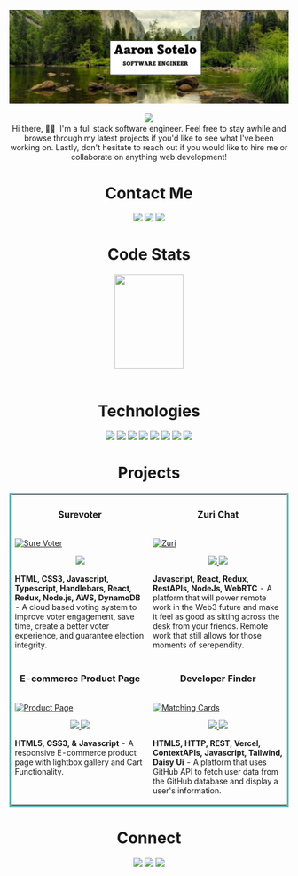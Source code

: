 ![image](https://github.com/AaronS16/AaronS16/blob/main/image.png?raw=true) 
<p align="center">
    <img src="https://readme-typing-svg.herokuapp.com?size=35&duration=5500&color=164C78&vCenter=true&center=true&width=460&lines=I'm+Aaron+Sotelo;Software+Engineer">
<br>
Hi there, 👋🏽&nbsp I'm a full stack software engineer. Feel free to stay awhile and browse through my latest projects if you'd like to see what I've been working on. Lastly, don't hesitate to reach out if you would like to hire me or collaborate on anything web development! 
</p>

<!-- SOCIALS -->
<h1 align="center">Contact Me</h1>
  <p align="center">   
    <a href="https://www.linkedin.com/in/aaron-sotelo-19a160120/"><img src="https://img.shields.io/badge/LinkedIn-164C78?style=plastic&logo=linkedin" height=25></a>
    <a href="mailto:aoteloaaron16@gmail.com "><img src="https://img.shields.io/badge/Email-164C78?style=plastic&logo=gmail" height=25></a>  
    <a href="https://www.codewars.com/users/AaronS16 "><img src="https://img.shields.io/badge/Codewars-164C78?style=plastic&logo=Codewars&logoColor=B1361E" height=25></a>
  </p>
  
 <!-- Stats -->
  <h1 align="center">Code Stats</h1>
<div align="center">
 <img width="49.5%" height="170px" src="http://github-readme-streak-stats.herokuapp.com?user=aarons16&theme=react&date_format=M%20j%5B%2C%20Y%5D&fire=FFFEFE&currStreakNum=FFFEFE&dates=FFFEFE&background=0D1117&ring=5BCDEC&sideNums=FFFEFE" />
</div>
</br>

<h1 align="center">Technologies</h1>
   <p align="center">
      <img src="https://img.shields.io/badge/HTML5-164C78?style=plastic&logo=html5" height=25>
      <img src="https://img.shields.io/badge/CSS3-164C78?style=plastic&logo=css3&logoColor=2388C3" height=25>
      <img src="https://img.shields.io/badge/JavaScript-164C78?style=plastic&logo=javascript" height=25>
      <img src="https://img.shields.io/badge/Node.js-164C78?style=plastic&logo=nodedotjs" height=25>
      <img src="https://img.shields.io/badge/React-164C78?style=plastic&logo=react" height=25>
      <img src="https://img.shields.io/badge/Express.js-164C78?style=plastic&logo=express&logoColor=000000" height=25>
      <img src="https://img.shields.io/badge/MongoDB-164C78?style=plastic&logo=mongodb" height=25>
      <img src="https://img.shields.io/badge/Visual_Studio-164C78?style=plastic&logo=visual%20studio&logoColor=007ACC" height=25>
    </p>
    <h1 align="center">Projects</h1>
<table bordercolor="#66b2b2">
  
  <tr>
    <td width="50%" valign="top">
      <h3 align="center">Surevoter</h3>
        <br />
        <a target="_blank" href="http://www.surevoter.com">
            <img src="./images/surevoter.gif" width="100%" alt="Sure Voter"/>
        </a>
        <br />
        <p align="center">
          
  <a href="https://www.surevoter.com" target="_blank">
   <img src="https://img.shields.io/badge/Website-164C78?style=plastic&logo=wordpress" height=25>
  </a>  
      </p>
        <p><strong>HTML, CSS3, Javascript, Typescript, Handlebars, React, Redux, Node.js, AWS, DynamoDB </strong> - A cloud based voting system to improve voter engagement, save time, create a better voter experience, and guarantee election integrity.</p>
    </td>
    <td width="50%" valign="top">
      <h3 align="center">Zuri Chat</h3>
        <br />
      <a target="_blank" href="https://www.zuri.chat/">
            <img src="./images/zurichat.gif" width="100%"  alt="Zuri"/>
        </a>
        <br />
        <p align="center">
          
  <a href="https://github.com/zurichat/zc_main" target="_blank">
     <img src="https://img.shields.io/badge/Repo-164C78?style=plastic&logo=github" height=25>
  </a>
  <a href="https://www.zuri.chat" target="blank">
   <img src="https://img.shields.io/badge/Website-164C78?style=plastic&logo=wordpress" height=25>
  </a> 
      </p>
        <p><strong>Javascript, React, Redux, RestAPIs, NodeJs, WebRTC </strong> - A platform that will power remote work in the Web3 future and make it feel as good as sitting across the desk from your friends. Remote work that still allows for those moments of serependity.</p>
    </td>
  </tr>
  
  <tr>
    <td width="50%" valign="top">
      <h3 align="center">E-commerce Product Page</h3>
      <br />
        <a target="_blank" href="https://webmekanic.github.io/Ecommerce-Product-Page/">
           <img src="./images/productPage.gif" width="100%" alt="Product Page"/>
        </a>
      <br />
   <p align="center">   
   <a href="https://github.com/Webmekanic/Ecommerce-Product-Page" target="_blank">
     <img src="https://img.shields.io/badge/Repo-164C78?style=plastic&logo=github" height=25>
  </a>
  <a href="https://webmekanic.github.io/Ecommerce-Product-Page/" target="blank">
   <img src="https://img.shields.io/badge/Website-164C78?style=plastic&logo=wordpress" height=25>
  </a> 
      </p>
        <p><strong>HTML5, CSS3, & Javascript</strong> - A responsive E-commerce product page with lightbox gallery and Cart Functionality.</p>
    </td>
    <td width="50%" valign="top">
        <h3 align="center">Developer Finder</h3>
        <br />
        <a target="_blank" href="https://github.com/Webmekanic/Developer-finder">
          <img src="./images/devfinder.gif" width="100%" alt="Matching Cards"/>
        </a>
        <br />
         <p align="center">   
   <a href="https://github.com/Webmekanic/Developer-finder" target="_blank">
     <img src="https://img.shields.io/badge/Repo-164C78?style=plastic&logo=github" height=25>
  </a>
  <a href="https://devfinder-webmekanic.vercel.app" target="blank">
   <img src="https://img.shields.io/badge/Website-164C78?style=plastic&logo=wordpress" height=25>
  </a>
      </p>
        <p><strong>HTML5, HTTP, REST, Vercel, ContextAPIs, Javascript, Tailwind, Daisy Ui </strong>
            -  A platform that uses GitHub API to fetch user data from the GitHub database and display a user's information.</p>
    </td>
  </tr>
</table>

<h1 align="center">Connect</h1>
  <p align="center">   
    <a href="https://www.linkedin.com/in/aaron-sotelo-19a160120/"><img src="https://img.shields.io/badge/LinkedIn-164C78?style=plastic&logo=linkedin" height=25></a>
    <a href="mailto:aoteloaaron16@gmail.com "><img src="https://img.shields.io/badge/Email-164C78?style=plastic&logo=gmail" height=25></a>  
    <a href="https://www.codewars.com/users/AaronS16 "><img src="https://img.shields.io/badge/Codewars-164C78?style=plastic&logo=Codewars&logoColor=B1361E" height=25></a>
  </p>
